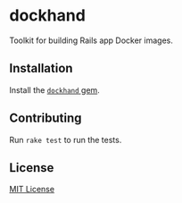 # dockhand

Toolkit for building Rails app Docker images.


## Installation

Install the [`dockhand` gem](https://rubygems.org/gems/dockhand).


## Contributing

Run `rake test` to run the tests.


## License

[MIT License](LICENSE.txt)
